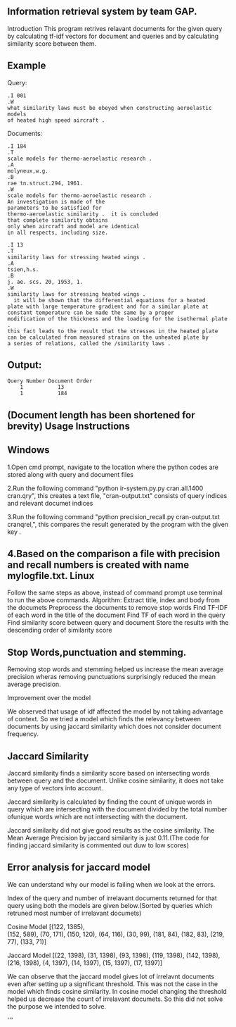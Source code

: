 Information retrieval system by team GAP.
--------------


Introduction
This program retrives relavant documents for the given query by calculating tf-idf
vectors for document and queries and by calculating similarity score between them.

Example
--------
Query:

    .I 001
    .W
    what similarity laws must be obeyed when constructing aeroelastic models
    of heated high speed aircraft .
    
Documents:

    .I 184
    .T
    scale models for thermo-aeroelastic research .
    .A
    molyneux,w.g.
    .B
    rae tn.struct.294, 1961.
    .W
    scale models for thermo-aeroelastic research .
    An investigation is made of the
    parameters to be satisfied for
    thermo-aeroelastic similarity .  it is concluded
    that complete similarity obtains
    only when aircraft and model are identical
    in all respects, including size.
    
    .I 13
    .T
    similarity laws for stressing heated wings .
    .A
    tsien,h.s.
    .B
    j. ae. scs. 20, 1953, 1.
    .W
    similarity laws for stressing heated wings .
      it will be shown that the differential equations for a heated
    plate with large temperature gradient and for a similar plate at
    constant temperature can be made the same by a proper
    modification of the thickness and the loading for the isothermal plate .
    this fact leads to the result that the stresses in the heated plate
    can be calculated from measured strains on the unheated plate by
    a series of relations, called the /similarity laws .
    
Output:
-------
    Query Number Document Order
        1           13
        1           184
    
(Document length has been shortened for brevity)
Usage Instructions
------------------
Windows
-------
1.Open cmd prompt, navigate to the location where the python codes are stored along with query
and document files

2.Run the following command "python ir-system.py.py  cran.all.1400  cran.qry",
this creates a text file, "cran-output.txt" consists of query indices and relevant documet indices

3.Run the following command "python precision_recall.py cran-output.txt cranqrel,", this compares the result generated
by the program with the given key .

4.Based on the comparison a file with precision and recall numbers is created with name
mylogfile.txt.
Linux
-----
Follow the same steps as above, instead of command prompt use terminal to run the above commands.
Algorithm:
    Extract title, index  and body from the documets
    Preprocess the documents to remove stop words
    Find TF-IDF of each word in the title of the document
    Find TF of each word in the query
    Find similarity score between query and document
    Store the results with the descending order of similarity score
    

Stop Words,punctuation and stemming.
-----------

Removing stop words and stemming helped us increase the mean average precision wheras removing 
punctuations surprisingly reduced the mean average precision.

Improvement over the model

We observed that usage of idf affected the model by not taking advantage of context. So we tried
a model which finds the relevancy between documents by using jaccard similarity which does not
consider document frequency.



Jaccard Similarity
-------------------

Jaccard similarity finds a similarity score based on intersecting words between query and the
document. Unlike cosine similarity, it does not take any type of vectors into account. 

Jaccard similarity is calculated by finding the count of unique words in query which are 
intersecting with the document divided by the total number ofunique words which are not 
intersecting with the document.

Jaccard similarity did not give good results as the cosine similarity. The Mean Average Precision
by jaccard similarity is just 0.11.(The code for finding jaccard similarity is commented out duw to 
low scores)

Error analysis for jaccard model
---------------------------------

We can understand why our model is failing when we look at the errors. 

Index of the query and number of irrelavant documents returned for that query using both the models
are given below.(Sorted by queries which retruned most number of irrelavant documets)

Cosine Model 
[(122, 1385),  
 (152, 589),
 (70, 171),
 (150, 120),
 (64, 116),
 (30, 99),
 (181, 84),
 (182, 83),
 (219, 77),
 (133, 71)]

Jaccard Model
[(22, 1398),
 (31, 1398),
 (93, 1398),
 (119, 1398),
 (142, 1398),
 (216, 1398),
 (4, 1397),
 (14, 1397),
 (15, 1397),
 (17, 1397)]

 We can observe that the jaccard model gives lot of irrelavnt documents even after setting up a 
 significant threshold. This was not the case in the model which finds cosine similarity. In cosine 
 model changing the threshold helped us decrease the count of irrelavant documets. So this did not solve 
 the purpose we intended to solve.

'''
